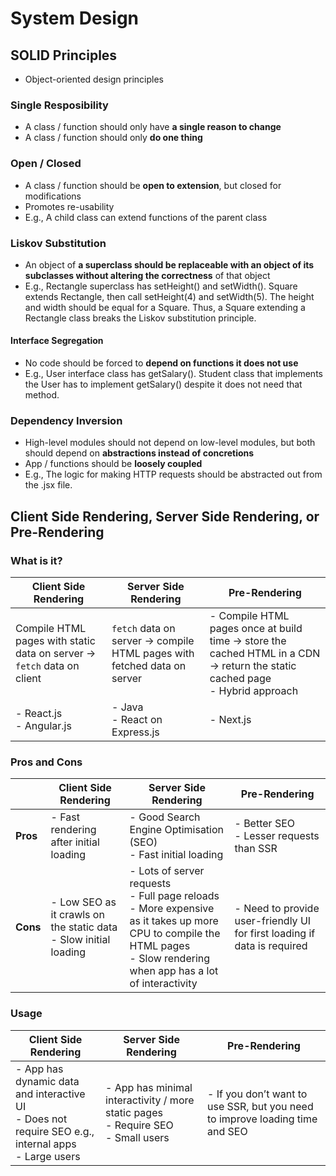 # System Design

## SOLID Principles

- Object-oriented design principles

### Single Resposibility

- A class / function should only have **a single reason to change**
- A class / function should only **do one thing**

### Open / Closed

- A class / function should be **open to extension**, but closed for modifications
- Promotes re-usability
- E.g., A child class can extend functions of the parent class

### Liskov Substitution

- An object of **a superclass should be replaceable with an object of its subclasses without altering the correctness** of that object
- E.g., Rectangle superclass has setHeight() and setWidth(). Square extends Rectangle, then call setHeight(4) and setWidth(5). The height and width should be equal for a Square. Thus, a Square extending a Rectangle class breaks the Liskov substitution principle.

#### Interface Segregation

- No code should be forced to **depend on functions it does not use**
- E.g., User interface class has getSalary(). Student class that implements the User has to implement getSalary() despite it does not need that method.

### Dependency Inversion

- High-level modules should not depend on low-level modules, but both should depend on **abstractions instead of concretions**
- App / functions should be **loosely coupled**
- E.g., The logic for making HTTP requests should be abstracted out from the .jsx file.

## Client Side Rendering, Server Side Rendering, or Pre-Rendering

### What is it?

| Client Side Rendering                                                       | Server Side Rendering                                                        | Pre-Rendering                                                                                                                             |
| --------------------------------------------------------------------------- | ---------------------------------------------------------------------------- | ----------------------------------------------------------------------------------------------------------------------------------------- |
| Compile HTML pages with static data on server &rarr; `fetch` data on client | `fetch` data on server &rarr; compile HTML pages with fetched data on server | - Compile HTML pages once at build time &rarr; store the cached HTML in a CDN &rarr; return the static cached page <br> - Hybrid approach |
| - React.js <br> - Angular.js                                                | - Java <br> - React on Express.js                                            | - Next.js                                                                                                                                 |

### Pros and Cons

|          | Client Side Rendering                                                 | Server Side Rendering                                                                                                                                                                | Pre-Rendering                                                            |
| -------- | --------------------------------------------------------------------- | ------------------------------------------------------------------------------------------------------------------------------------------------------------------------------------ | ------------------------------------------------------------------------ |
| **Pros** | - Fast rendering after initial loading                                | - Good Search Engine Optimisation (SEO) <br> - Fast initial loading                                                                                                                  | - Better SEO <br> - Lesser requests than SSR                             |
| **Cons** | - Low SEO as it crawls on the static data <br> - Slow initial loading | - Lots of server requests <br> - Full page reloads <br> - More expensive as it takes up more CPU to compile the HTML pages <br> - Slow rendering when app has a lot of interactivity | - Need to provide user-friendly UI for first loading if data is required |

### Usage

| Client Side Rendering                                                                                        | Server Side Rendering                                                                     | Pre-Rendering                                                                |
| ------------------------------------------------------------------------------------------------------------ | ----------------------------------------------------------------------------------------- | ---------------------------------------------------------------------------- |
| - App has dynamic data and interactive UI <br> - Does not require SEO e.g., internal apps <br> - Large users | - App has minimal interactivity / more static pages <br> - Require SEO <br> - Small users | - If you don’t want to use SSR, but you need to improve loading time and SEO |
